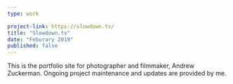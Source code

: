 ```yaml
---
type: work

project-link: https://slowdown.tv/
title: "Slowdown.tv"
date: "Feburary 2019"
published: false
---
```


This is the portfolio site for photographer and filmmaker, Andrew Zuckerman. Ongoing project maintenance and updates are provided by me.
